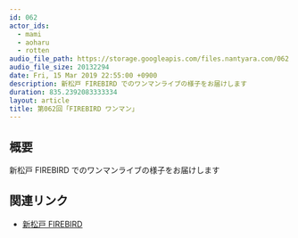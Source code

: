 ```yaml
---
id: 062
actor_ids:
  - mami
  - aoharu
  - rotten
audio_file_path: https://storage.googleapis.com/files.nantyara.com/062.mp3
audio_file_size: 20132294
date: Fri, 15 Mar 2019 22:55:00 +0900
description: 新松戸 FIREBIRD でのワンマンライブの様子をお届けします
duration: 835.2392083333334
layout: article
title: 第062回「FIREBIRD ワンマン」
---
```

## 概要

新松戸 FIREBIRD でのワンマンライブの様子をお届けします

## 関連リンク

* [新松戸 FIREBIRD](http://www.aj-group.co.jp/firebird.html)
